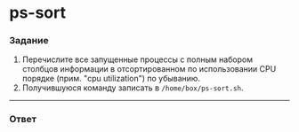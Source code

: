 # ps-sort

### Задание

1. Перечислите все запущенные процессы с полным набором столбцов информации в отсортированном по использовании CPU порядке (прим. "cpu utilization") по убыванию.
2. Получившуюся команду записать в `/home/box/ps-sort.sh`.

---

### Ответ
